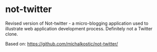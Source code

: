 # not-twitter
Revised version of Not-twitter - a micro-blogging application used to illustrate web application development process. Definitely not a Twitter clone.

Based on: https://github.com/michalkostic/not-twitter/

